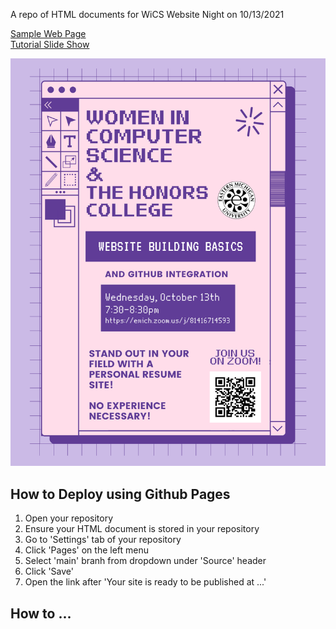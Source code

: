A repo of HTML documents for WiCS Website Night on 10/13/2021

[Sample Web Page](https://emu-wics.github.io/WebsiteNight/sample) <br>
[Tutorial Slide Show](https://emu-wics.github.io/WebsiteNight/index) <br>



![](./assets/images/webnightflyer.png)

## How to Deploy using Github Pages
1. Open your repository
2. Ensure your HTML document is stored in your repository
3. Go to 'Settings' tab of your repository
4. Click 'Pages' on the left menu
5. Select 'main' branh from dropdown under 'Source' header
6. Click 'Save'
7. Open the link after 'Your site is ready to be published at ...'

## How to ...